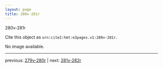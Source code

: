 ```yaml
---
layout: page
title: 280v-281r
---
```


280v-281r

Cite this object as `urn:cite2:hmt:e3pages.v1:280v-281r`.

No image available. 



---

previous: [279v-280r](../279v-280r/) | next: [281v-282r](../281v-282r/)